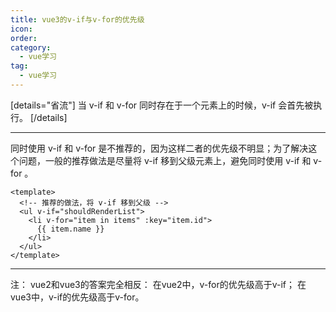 ```yaml
---
title: vue3的v-if与v-for的优先级
icon: 
order: 
category:
  - vue学习
tag:
  - vue学习
---
```





[details="省流"]
当 v-if 和 v-for 同时存在于一个元素上的时候，v-if 会首先被执行。
[/details]

------

同时使用 v-if 和 v-for 是不推荐的，因为这样二者的优先级不明显；为了解决这个问题，一般的推荐做法是尽量将 v-if 移到父级元素上，避免同时使用 v-if 和 v-for 。
```
<template>
  <!-- 推荐的做法，将 v-if 移到父级 -->
  <ul v-if="shouldRenderList">
    <li v-for="item in items" :key="item.id">
      {{ item.name }}
    </li>
  </ul>
</template>
```

------

注：
vue2和vue3的答案完全相反：
在vue2中，v-for的优先级高于v-if；
在vue3中，v-if的优先级高于v-for。